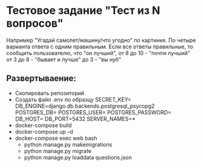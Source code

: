 # Тестовое задание "Тест из N вопросов"
 

Например "Угадай самолет/машину/что угодно" по картинке.
По четыре варианта ответа с одним правильным.
Если все ответы правильные, то сообщить пользователю, что "он лучший",
от 8 до 10 - "почти лучший"
от 3 до 8 - "бывает и лучше"
до 3 - "вы нуб"

## Развертываение:

- Скопировать репозиторий
- Создать файл .env по образцу
    SECRET_KEY=
    DB_ENGINE=django.db.backends.postgresql_psycopg2
    POSTGRES_DB=
    POSTGRES_USER=
    POSTGRES_PASSWORD=
    DB_HOST=
    DB_PORT=5432
    SERVER_NAMES=*
- docker-compose build
- docker-compose up -d
- docker-compose exec web bash
    - python manage.py makemigrations
    - python manage.py migrate
    - python manage.py loaddata questions.json